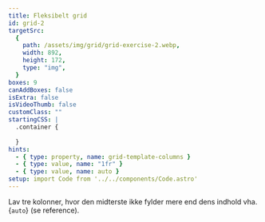 ```yaml
---
title: Fleksibelt grid
id: grid-2
targetSrc:
  {
    path: /assets/img/grid/grid-exercise-2.webp,
    width: 892,
    height: 172,
    type: "img",
  }
boxes: 9
canAddBoxes: false
isExtra: false
isVideoThumb: false
customClass: ""
startingCSS: |
  .container {
    
  }
hints:
  - { type: property, name: grid-template-columns }
  - { type: value, name: "1fr" }
  - { type: value, name: auto }
setup: import Code from '../../components/Code.astro'
---
```


Lav tre kolonner, hvor den midterste ikke fylder mere end dens indhold vha. {<Code>auto</Code>} (se reference).

